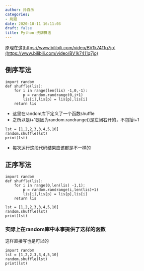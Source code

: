 ```yaml
---
author: 孙百乐
categories:
- 刷题
date: 2020-10-11 16:11:03
draft: false
title: Python-洗牌算法
---
```


原理在这[https://www.bilibili.com/video/BV1k7411q7jo](https://www.bilibili.com/video/BV1k7411q7jo)

## 倒序写法

```
import random
def shuffle(lis):
    for i in range(len(lis) -1,0,-1):
        p = random.randrange(0,i+1)
        lis[i],lis[p] = lis[p],lis[i]
    return lis
```

*   这里在random库下定义了一个函数shuffle
*   之所以是i+1是因为random.randrange()是左闭右开的，不包括i+1

```
lst = [1,2,2,3,3,4,5,10]
random.shuffle(lst)
print(lst)
```

*   每次运行这段代码结果应该都是不一样的

## 正序写法

```
import random
def shuffle(lis):
    for i in range(0,len(lis) -1,1):
        p = random.randrange(i,len(lis)+1)
        lis[i],lis[p] = lis[p],lis[i]
    return lis
```

```
lst = [1,2,2,3,3,4,5,10]
random.shuffle(lst)
print(lst)
```

### 实际上在random库中本事提供了这样的函数

这样直接写也是可以的

```
import random
lst = [1,2,2,3,3,4,5,10]
random.shuffle(lst)
print(lst)
```
